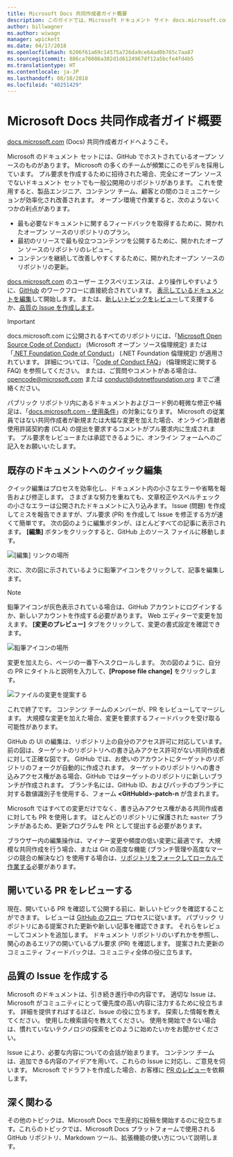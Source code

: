 ```yaml
---
title: Microsoft Docs 共同作成者ガイド概要
description: このガイドでは、Microsoft ドキュメント サイト docs.microsoft.com で協力する方法について説明します。
author: billwagner
ms.author: wiwagn
manager: wpickett
ms.date: 04/17/2018
ms.openlocfilehash: 6206f61a69c14575a726da9ce64ad0b765c7aa87
ms.sourcegitcommit: 886ca76086a302d1d6124967df12a5bcfe4fd4b5
ms.translationtype: HT
ms.contentlocale: ja-JP
ms.lasthandoff: 08/10/2018
ms.locfileid: "40251429"
---
```

# <a name="microsoft-docs-contributor-guide-overview"></a>Microsoft Docs 共同作成者ガイド概要

[docs.microsoft.com](https://docs.microsoft.com) (Docs) 共同作成者ガイドへようこそ。

Microsoft のドキュメント セットには、GitHub でホストされているオープン ソースのものがあります。 Microsoft の多くのチームが頻繁にこのモデルを採用しています。 プル要求を作成するために招待された場合、完全にオープン ソースでないドキュメント セットでも一般公開用のリポジトリがあります。 これを使用すると、製品エンジニア、コンテンツ チーム、顧客との間のコミュニケーションが効率化され改善されます。 オープン環境で作業すると、次のようないくつかの利点があります。

- 最も必要なドキュメントに関するフィードバックを取得するために、開かれたオープン ソースのリポジトリのプラン。
- 最初のリリースで最も役立つコンテンツを公開するために、開かれたオープン ソースのリポジトリのレビュー。
- コンテンツを継続して改善しやすくするために、開かれたオープン ソースのリポジトリの更新。

[docs.microsoft.com](https://docs.microsoft.com) のユーザー エクスペリエンスは、より操作しやすいように、[GitHub](https://github.com) のワークフローに直接統合されています。 [表示しているドキュメントを編集](#quick-edits-to-existing-documents)して開始します。 または、[新しいトピックをレビュー](#review-open-prs)して支援するか、[品質の Issue を作成します](#create-quality-issues)。

> [!IMPORTANT]
> docs.microsoft.com に公開されるすべてのリポジトリには、「[Microsoft Open Source Code of Conduct](https://opensource.microsoft.com/codeofconduct/)」 (Microsoft オープン ソース倫理規定) または「[.NET Foundation Code of Conduct](https://dotnetfoundation.org/code-of-conduct)」 (.NET Foundation 倫理規定) が適用されています。 詳細については、「[Code of Conduct FAQ](https://opensource.microsoft.com/codeofconduct/faq/)」 (倫理規定に関する FAQ) を参照してください。 または、ご質問やコメントがある場合は、[opencode@microsoft.com](mailto:opencode@microsoft.com) または [conduct@dotnetfoundation.org](mailto:conduct@dotnetfoundation.org) までご連絡ください。<br>
>
> パブリック リポジトリ内にあるドキュメントおよびコード例の軽微な修正や補足は、「[docs.microsoft.com - 使用条件](https://docs.microsoft.com/legal/termsofuse)」の対象になります。 Microsoft の従業員ではない共同作成者が新規または大幅な変更を加えた場合、オンライン貢献者使用許諾契約書 (CLA) の提出を要求するコメントがプル要求内に生成されます。 プル要求をレビューまたは承認できるように、オンライン フォームへのご記入をお願いいたします。

## <a name="quick-edits-to-existing-documents"></a>既存のドキュメントへのクイック編集

クイック編集はプロセスを効率化し、ドキュメント内の小さなエラーや省略を報告および修正します。 さまざまな努力を重ねても、文章校正やスペルチェックの小さなエラーは公開されたドキュメントに入り込みます。 Issue (問題) を作成してミスを報告できますが、プル要求 (PR) を作成して Issue を修正する方が速くて簡単です。 次の図のように編集ボタンが、ほとんどすべての記事に表示されます。 **[編集]** ボタンをクリックすると、GitHub 上のソース ファイルに移動します。

![[編集] リンクの場所](./media/index/edit-article.png)

次に、次の図に示されているように鉛筆アイコンをクリックして、記事を編集します。

> [!NOTE]
> 鉛筆アイコンが灰色表示されている場合は、GitHub アカウントにログインするか、新しいアカウントを作成する必要があります。 Web エディターで変更を加えます。 **[変更のプレビュー]** タブをクリックして、変更の書式設定を確認できます。

![鉛筆アイコンの場所](./media/index/editicon.png)

変更を加えたら、ページの一番下へスクロールします。 次の図のように、自分の PR にタイトルと説明を入力して、**[Propose file change]** をクリックします。

![ファイルの変更を提案する](./media/index/submit-pull-request.png)

これで終了です。 コンテンツ チームのメンバーが、PR をレビューしてマージします。 大規模な変更を加えた場合、変更を要求するフィードバックを受け取る可能性があります。

GitHub の UI の編集は、リポジトリ上の自分のアクセス許可に対応しています。 前の図は、ターゲットのリポジトリへの書き込みアクセス許可がない共同作成者に対して正確な図です。 GitHub では、お使いのアカウントにターゲットのリポジトリのフォークが自動的に作成されます。 ターゲットのリポジトリへの書き込みアクセス権がある場合、GitHub ではターゲットのリポジトリに新しいブランチが作成されます。 ブランチ名には、GitHub ID、およびパッチのブランチに対する数値識別子を使用する、フォーム **\<GitHubId\>-patch-n** が含まれます。

Microsoft ではすべての変更だけでなく、書き込みアクセス権がある共同作成者に対しても PR を使用します。 ほとんどのリポジトリに保護された `master` ブランチがあるため、更新プログラムを PR として提出する必要があります。

ブラウザー内の編集操作は、マイナー変更や頻度の低い変更に最適です。 大規模な共同作成を行う場合、または Git の高度な機能 (ブランチ管理や高度なマージの競合の解決など) を使用する場合は、[リポジトリをフォークしてローカルで作業する](how-to-write-workflows-major.md)必要があります。

## <a name="review-open-prs"></a>開いている PR をレビューする

現在、開いている PR を確認して公開する前に、新しいトピックを確認することができます。 レビューは [GitHub のフロー](https://guides.github.com/introduction/flow/) プロセスに従います。 パブリック リポジトリにある提案された更新や新しい記事を確認できます。 それらをレビューしてコメントを追加します。 ドキュメント リポジトリのいずれかを参照し、関心のあるエリアの開いているプル要求 (PR) を確認します。 提案された更新のコミュニティ フィードバックは、コミュニティ全体の役に立ちます。

## <a name="create-quality-issues"></a>品質の Issue を作成する

Microsoft のドキュメントは、引き続き進行中の内容です。 適切な Issue は、Microsoft がコミュニティにとって優先度の高い内容に注力するために役立ちます。 詳細を提供すればするほど、Issue の役に立ちます。 探索した情報を教えてください。 使用した検索語句を教えてください。 使用を開始できない場合は、慣れていないテクノロジの探索をどのように始めたいかをお聞かせください。

Issue により、必要な内容についての会話が始まります。 コンテンツ チームは、追加できる内容のアイデアを用いて、これらの Issue に対応し、ご意見を伺います。 Microsoft でドラフトを作成した場合、お客様に [PR のレビュー](#review-open-prs)を依頼します。

## <a name="get-more-involved"></a>深く関わる

その他のトピックは、Microsoft Docs で生産的に投稿を開始するのに役立ちます。これらのトピックでは、Microsoft Docs プラットフォームで使用される GitHub リポジトリ、Markdown ツール、拡張機能の使い方について説明します。
